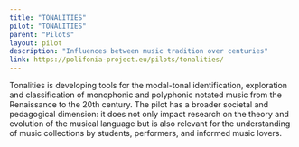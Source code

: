 ```yaml
---
title: "TONALITIES"
pilot: "TONALITIES"
parent: "Pilots"
layout: pilot
description: "Influences between music tradition over centuries"
link: https://polifonia-project.eu/pilots/tonalities/
--- 
```

Tonalities is developing tools for the modal-tonal identification, exploration and classification of monophonic and polyphonic notated music from the Renaissance to the 20th century. The pilot has a broader societal and pedagogical dimension: it does not only impact research on the theory and evolution of the musical language but is also relevant for the understanding of music collections by students, performers, and informed music lovers.